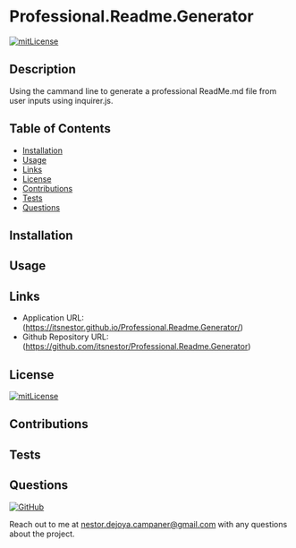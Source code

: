 
# Professional.Readme.Generator

[![mitLicense](https://img.shields.io/badge/license-MIT-green?style=plastic)](https://choosealicense.com/licenses/bsd-3-clause/)

## Description

  Using the cammand line to generate a professional ReadMe.md file from user inputs using inquirer.js.
  
## Table of Contents
  * [Installation](#installation)
  * [Usage](#usage)
  * [Links](#links)
  * [License](#license)
  * [Contributions](#contributions)
  * [Tests](#tests)
  * [Questions](#questions)
  
## Installation

  

## Usage

  

## Links

  * Application URL: (https://itsnestor.github.io/Professional.Readme.Generator/)
  * Github Repository URL: (https://github.com/itsnestor/Professional.Readme.Generator)
  
## License

  [![mitLicense](https://img.shields.io/badge/license-MIT-green?style=plastic)](https://choosealicense.com/licenses/bsd-3-clause/)
  
## Contributions

  

## Tests

  

## Questions

  [![GitHub](https://img.shields.io/badge/My%20GitHub-Click%20Me!-blueviolet?style=plastic&logo=GitHub)](https://github.com/itsnestor)

  Reach out to me at nestor.dejoya.campaner@gmail.com with any questions about the project.
